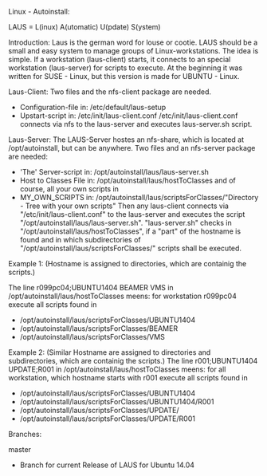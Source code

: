 Linux - Autoinstall:

LAUS = L(inux) A(utomatic) U(pdate) S(ystem)

Introduction:
Laus is the german word for louse or cootie.
LAUS should be a small and easy system to manage groups of Linux-workstations.
The idea is simple.
If a workstation (laus-client) starts, it connects to an special workstation (laus-server) for scripts to execute.
At the beginning it was written for SUSE - Linux, but this version is made for UBUNTU - Linux.

Laus-Client:
Two files and the nfs-client package are needed.
*	Configuration-file in:			/etc/default/laus-setup
*	Upstart-script in:			/etc/init/laus-client.conf
/etc/init/laus-client.conf connects via nfs to the laus-server and executes laus-server.sh script.

Laus-Server:
The LAUS-Server hostes an nfs-share, which is located at /opt/autoinstall, but can be anywhere.
Two files and an nfs-server package are needed:
*	'The' Server-script in:		/opt/autoinstall/laus/laus-server.sh
*	Host to Classes File in:	/opt/autoinstall/laus/hostToClasses
and of course, all your own scripts in
*	MY_OWN_SCRIPTS in:			/opt/autoinstall/laus/scriptsForClasses/"Directory - Tree with your own scripts"
Then any laus-client connects via "/etc/init/laus-client.conf" to the laus-server and executes the script "/opt/autoinstall/laus/laus-server.sh".
"laus-server.sh" checks in "/opt/autoinstall/laus/hostToClasses", if a "part" of the hostname is found and in which subdirectories of "/opt/autoinstall/laus/scriptsForClasses/" scripts shall be executed.

Example 1: (Hostname is assigned to directories, which are containig the scripts.)

The line
r099pc04;UBUNTU1404 BEAMER VMS
in 
/opt/autoinstall/laus/hostToClasses 
meens:
for workstation r099pc04 execute all scripts found in 
*	/opt/autoinstall/laus/scriptsForClasses/UBUNTU1404
*	/opt/autoinstall/laus/scriptsForClasses/BEAMER
*	/opt/autoinstall/laus/scriptsForClasses/VMS


Example 2: (Similar Hostname are assigned to directories and subdirectories, which are containig the scripts.)
The line
r001;UBUNTU1404 UPDATE;R001
in
/opt/autoinstall/laus/hostToClasses 
meens:
for all workstation, which hostname starts with r001 execute all scripts found in 
*	/opt/autoinstall/laus/scriptsForClasses/UBUNTU1404
*	/opt/autoinstall/laus/scriptsForClasses/UBUNTU1404/R001
*	/opt/autoinstall/laus/scriptsForClasses/UPDATE/
*	/opt/autoinstall/laus/scriptsForClasses/UPDATE/R001


Branches:

master
*	Branch for current Release of LAUS for Ubuntu 14.04

